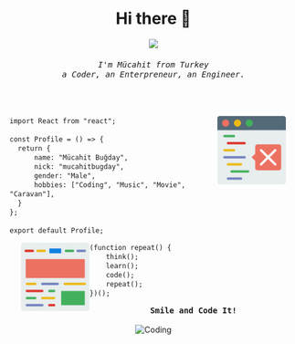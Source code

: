 <h1 align="center">Hi there 👋</h1>

<div align="center">
    <img src="https://media3.giphy.com/media/HEPwfdu6T6svpPE1eN/200.webp?cid=ecf05e47j99y9mlzfk42vy8ujkcf5ei98ztta9mkt7o8mwlm&rid=200.webp&ct=s"
        width="180px" />
    <br />
    <br />
    <samp> <i> I'm Mücahit from Turkey </i> </samp> <br />
    <samp> <i> a Coder, an Enterpreneur, an Engineer. </i> </samp>
    <br />
    <samp>
        <br />
        </b>
        <br />
    </samp>
    <br />

</div>
<div>
   
<img align='right' height='120' style="margin-right:20px" src='browser-coding-svgrepo-com.svg' alt='Image 1'>

```tsx
import React from "react";

const Profile = () => {
  return {
      name: "Mücahit Buğday",
      nick: "mucahitbugday",
      gender: "Male",
      hobbies: ["Coding", "Music", "Movie", "Caravan"],
  }
};
    
export default Profile;
```

<img align='left' height='120' style="margin-left:20px" src='browser-computing-svgrepo-com.svg' alt='Image 2'>


```tsx
(function repeat() {
    think();
    learn();
    code();
    repeat();
})();
```
    
</div>
<div align="center">
    <samp> <b>Smile and Code It!</b></samp>
    <br />
    <br />
    <img alt="Coding"
        src="https://media4.giphy.com/media/PiQejEf31116URju4V/giphy.gif?cid=790b7611ae4c192f2bb4ceac826f0be1e660d69e838f0fc4&rid=giphy.gif&ct=g" />
</div>

